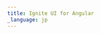 ```yaml
---
title: Ignite UI for Angular
_language: jp
---
```


<script type="text/javascript">
(function() {
        let HOST = window.location.href;
        window.location.href = HOST + 'components/general/getting_started.html';
})();
</script>
